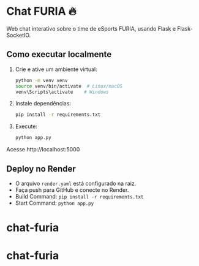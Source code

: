 # Chat FURIA 🔥

Web chat interativo sobre o time de eSports FURIA, usando Flask e Flask-SocketIO.

## Como executar localmente

1. Crie e ative um ambiente virtual:
   ```bash
   python -m venv venv
   source venv/bin/activate  # Linux/macOS
   venv\Scripts\activate    # Windows
   ```

2. Instale dependências:
   ```bash
   pip install -r requirements.txt
   ```

3. Execute:
   ```bash
   python app.py
   ```

Acesse http://localhost:5000

## Deploy no Render

- O arquivo `render.yaml` está configurado na raiz.
- Faça push para GitHub e conecte no Render.
- Build Command: `pip install -r requirements.txt`
- Start Command: `python app.py`
# chat-furia
# chat-furia
